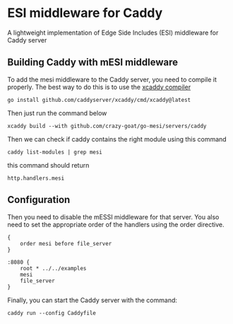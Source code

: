 # ESI middleware for Caddy
A lightweight implementation of Edge Side Includes (ESI) middleware for Caddy server

## Building Caddy with mESI middleware
To add the mesi middleware to the Caddy server, you need to compile it properly. 
The best way to do this is to use the [xcaddy compiler](https://github.com/caddyserver/xcaddy)

```shell
go install github.com/caddyserver/xcaddy/cmd/xcaddy@latest
```

Then just run the command below
```shell
xcaddy build --with github.com/crazy-goat/go-mesi/servers/caddy
```

Then we can check if caddy contains the right module using this command

```shell
caddy list-modules | grep mesi
```

this command should return 

```
http.handlers.mesi
```

## Configuration
Then you need to disable the mESSI middleware for that server.
You also need to set the appropriate order of the handlers using the order directive.

```
{
    order mesi before file_server
}

:8080 {
    root * ../../examples
    mesi
    file_server
}
```

Finally, you can start the Caddy server with the command:

```shell
caddy run --config Caddyfile
```